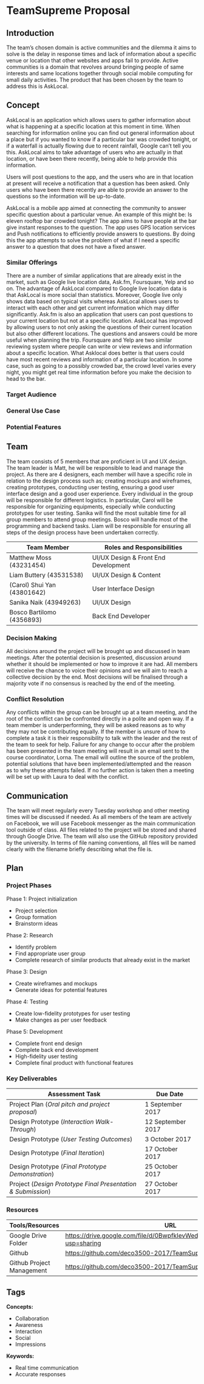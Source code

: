 # TeamSupreme Proposal 
## Introduction
The team’s chosen domain is active communities and the dilemma it aims to solve is the delay in response times and lack of information about a specific venue or location that other websites and apps fail to provide. Active communities is a domain that revolves around bringing people of same interests and same locations together through social mobile computing for small daily activities. The product that has been chosen by the team to address this is AskLocal. 

## Concept
AskLocal is an application which allows users to gather information about what is happening at a specific location at this moment in time. When searching for information online you can find out general information about a place but if you wanted to know if a particular bar was crowded tonight, or if a waterfall is actually flowing due to recent rainfall, Google can’t tell you this. AskLocal aims to take advantage of users who are actually in that location, or have been there recently, being able to help provide this information. 

Users will post questions to the app, and the users who are in that location at present will receive a notification that a question has been asked. Only users who have been there recently are able to provide an answer to the questions so the information will be up-to-date. 

AskLocal is a mobile app aimed at connecting the community to answer specific question about a particular venue. An example of this might be: Is eleven rooftop bar crowded tonight? The app aims to have people at the bar give instant responses to the question.  The app uses GPS location services and Push notifications to efficiently provide answers to questions. By doing this the app attempts to solve the problem of what if I need a specific answer  to a question that does not have a fixed answer.

### Similar Offerings
There are a number of similar applications that are already exist in the market, such as Google live location data, Ask.fm, Foursquare, Yelp and so on. The advantage of AskLocal compared to Google live location data is that AskLocal is more social than statistics. Moreover, Google live only shows data based on typical visits whereas AskLocal allows users to interact with each other and get current information which may differ significantly. Ask.fm is also an application that users can post questions to your current location but not at a specific location. AskLocal has improved by allowing users to not only asking the questions of their current location but also other different locations. The questions and answers could be more useful when planning the trip. Foursquare and Yelp are two similar reviewing system where people can write or view reviews and information about a specific location. What Asklocal does better is that users could have most recent reviews and information of a particular location. In some case, such as going to a possibly crowded bar, the crowd level varies every night, you might get real time information before you make the decision to head to the bar.

### Target Audience
### General Use Case
### Potential Features
## Team
The team consists of 5 members that are proficient in UI and UX design. The team leader is Matt, he will be responsible to lead and manage the project. As there are 4 designers, each member will have a specific role in relation to the design process such as; creating mockups and wireframes, creating prototypes, conducting user testing, ensuring a good user interface design and a good user experience. Every individual in the group will be responsible for different logistics. In particular, Carol will be responsible for organizing equipments, especially while conducting prototypes for user testing. Sanika will find the most suitable time for all group members to attend group meetings. Bosco will handle most of the programming and backend tasks. Liam will be responsible for ensuring all steps of the design process have been undertaken correctly. 

Team Member | Roles and Responsibilities
------------|--------------
Matthew Moss (43231454) | UI/UX Design & Front End Development
Liam Buttery (43531538) | UI/UX Design & Content
(Carol) Shui Yan (43801642) | User Interface Design
Sanika Naik (43949263) | UI/UX Design
Bosco Bartilomo (4356893) | Back End Developer

### Decision Making
All decisions around the project will be brought up and discussed in team meetings. After the potential decision is presented, discussion around whether it should be implemented or how to improve it are had. All members will receive the chance to voice their opinions and we will aim to reach a collective decision by the end. Most decisions will be finalised through a majority vote if no consensus is reached by the end of the meeting. 
### Conflict Resolution
Any conflicts within the group can be brought up at a team meeting, and the root of the conflict can be confronted directly in a polite and open way. If a team member is underperforming, they will be asked reasons as to why they may not be contributing equally. If the member is unsure of how to complete a task it is their responsibility to talk with the leader and the rest of the team to seek for help. Failure for any change to occur after the problem has been presented in the team meeting will result in an email sent to the course coordinator, Lorna. The email will outline the source of the problem, potential solutions that have been implemented/attempted and the reason as to why these attempts failed. If no further action is taken then a meeting will be set up with Laura to deal with the conflict.

## Communication
The team will meet regularly every Tuesday workshop and other meeting times will be discussed if needed. As all members of the team are actively on Facebook, we will use Facebook messenger as the main communication tool outside of class. All files related to the project will be stored and shared through Google Drive. The team will also use the GitHub repository provided by the university. In terms of file naming conventions, all files will be named clearly with the filename briefly describing what the file is. 

## Plan
### Project Phases
Phase 1: Project initialization
- Project selection
- Group formation
- Brainstorm ideas

Phase 2: Research
- Identify problem
- Find appropriate user group
- Complete research of similar products that already exist in the market

Phase 3: Design
- Create wireframes and mockups
- Generate ideas for potential features 

Phase 4: Testing
- Create low-fidelity prototypes for user testing
- Make changes as per user feedback

Phase 5: Development 
- Complete front end design
- Complete back end development 
- High-fidelity user testing
- Complete final product with functional features

### Key Deliverables
Assessment Task | Due Date
----------------|------------------
Project Plan (*Oral pitch and project proposal*) | 1 September 2017
Design Prototype (*Interaction Walk-Through*) | 12 September 2017 
Design Prototype (*User Testing Outcomes*) | 3 October 2017
Design Prototype (*Final Iteration*) | 17 October 2017
Design Prototype (*Final Prototype Demonstration*) | 25 October 2017
Project (*Design Prototype Final Presentation & Submission*) | 27 October 2017

### Resources
Tools/Resources | URL
----------------|------------------
Google Drive Folder | https://drive.google.com/file/d/0BwpfkIevWed0VjVFTGZMaE1xRjA/view?usp=sharing
Github | https://github.com/deco3500-2017/TeamSupreme 
Github Project Management | https://github.com/deco3500-2017/TeamSupreme/projects/1
## Tags
**Concepts:**
- Collaboration
- Awareness
- Interaction
- Social 
- Impressions

**Keywords:**
- Real time communication
- Accurate responses

